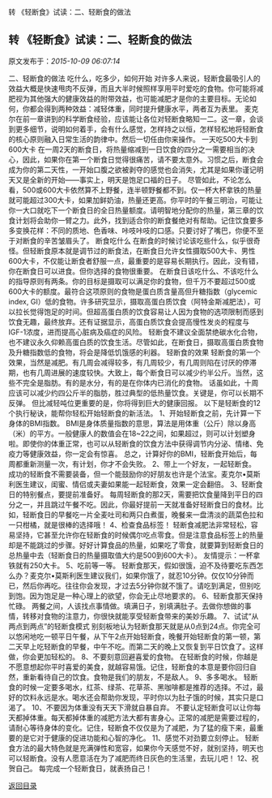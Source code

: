 转 《轻断食》试读：二、轻断食的做法
## 转 《轻断食》试读：二、轻断食的做法

 原文发布于：*2015-10-09 06:07:14*

二、轻断食的做法 吃什么，吃多少，如何开始
对许多人来说，轻断食最吸引人的效益大概是快速甩肉不反弹，而且大半时候照样享用平时爱吃的食物。你可能将减肥视为其他强大的健康效益的附带效益，也可能减肥才是你的主要目标。无论如何，你都会得到两种效益：减轻体重，同时提升健康水平，两者互为表里。
麦克尔在前一章讲到的科学断食经验，应该能让各位对轻断食略知一二。这一章，会谈到更多细节，说明如何着手，会有什么感觉，怎样持之以恒，怎样轻松地将轻断食的核心原则融入日常生活的韵律中。然后一切任由你来操作。
一天吃500大卡到600大卡
在一周2天的断食日，将热量缩减到一日饮食的四分之一需要相当的决心，因此，如果你在第一个断食日觉得很痛苦，请不要太意外。习惯之后，断食会成为你的第二天性，一开始口腹之欲被剥夺的感觉也会消失，尤其是如果你谨记明天又是全新的开始——事实上，明天是饱足口福的日子。
尽管如此，不论怎么看，500或600大卡依然算不上野餐，连半顿野餐都不到。仅一杯大杯拿铁的热量就可能超过300大卡，如果加鲜奶油，热量还更高。你平时的午餐三明治，可能让你一大口就吃下一个断食日的全日热量额度。请明智地分配你的热量，第三章的饮食计划将会助你一臂之力。此外，找到适合你的断食餐绝对有帮助。记住饮食要多多变换花样：不同的质地、色香味、咔吱咔吱的口感。只要讨好了嘴巴，你便不至于对断食的辛苦皱眉头了。
断食吃什么
在断食的时候讨论该吃些什么，似乎很奇怪。但轻断食原本就是调节过的断食法，在断食日允许女性摄取500大卡、男性600大卡，不仅能让断食者舒服一点，最重要的是容易长期执行。因此，没有错，你在断食日可以进食。但你选择的食物很重要。
在断食日该吃什么、不该吃什么的指导原则有两条。你的目标是摄取可以满足你的食物，但千万不要超过500或600大卡的额度。最符合这项原则的食物是蛋白质含量高但升糖指数（glycemic
index,
GI）低的食物。许多研究显示，摄取高蛋白质饮食（阿特金斯减肥法），可以拉长觉得饱足的时间。但超高蛋白质的饮食容易让人因为食物的选项限制而感到饮食无趣，最终放弃。还有证据显示，高蛋白质饮食会提高慢性发炎的程度与IGF-1浓度，进而提高心脏病及癌症的风险。
轻断食不建议全面禁绝碳水化合物，也不建议永久仰赖高蛋白质的饮食生活。尽管如此，在断食日，摄取高蛋白质食物及升糖指数低的食物，将会是降低饥饿感的利器。
轻断食的效果
轻断食的第一个效果，当然是减肥。有几周会减得较多，有几周较少，有几周则陷在讨厌的停滞期，也有几周进展的速度较快。大致上，每个断食日可以减少约半公斤。当然，这些不完全是脂肪。有的是水分，有的是在你体内已消化的食物。
话虽如此，十周应该可以减少约四公斤半的脂肪，胜过典型的低热量饮食。关键是，你可以长期不反弹。
但比减轻吨位更重要的是，你将得到巨大的健康回报。 以下是轻断食的12个执行秘诀，能帮你轻松开始轻断食的新活法。
1、开始轻断食之前，先计算一下身体的BMI指数。
BMI是身体质量指数的意思，算法是用体重（公斤）除以身高（米）的平方。一般健康人的数值会在18~22之间，如果超过，则可以计划塑身啦。即使你的体重正常，也可以从轻断食的饮食方法中获得调节内分泌、情绪、免疫力等健康效益，你一定会有惊喜。
总之，计算好你的BMI，轻断食开始后，每周都重新测量一次，有计划，你才不会失败。 2、带上一个好友，一起轻断食。
成功的轻断食不需要装备，但一个能鼓励你的好朋友也许是个法宝。麦克尔&bull;莫斯利医生建议，闺蜜、情侣或夫妻如果能一起轻断食，效果一定会翻倍。
3、轻断食日的特别餐点，要提前准备好。
每周轻断食的那2天，需要把饮食量降到平日的四分之一，并且跳过午餐不吃。因此，你最好提前一天就准备好轻断食日的食材。比如，轻断食日的早餐吃一片全麦吐司和两只白煮蛋，晚餐来一盘清淡的蔬菜色拉和一只柑橘，就是很棒的选择哦！
4、检查食品标签！
轻断食减肥法非常轻松，容易坚持，它甚至允许你在轻断食的时候偶尔吃点零食。但是注意食品标签上的热量却是不能跳过的步骤。好好计算食品的热量，如果吃了零食，就要算到轻断食日的总热量中去（轻断食日的热量摄取值大约是500到600大卡）。
友情提示：一杯拿铁就有250大卡。 5、吃前等一等。
轻断食那天，假如很饿，迫不及待要吃东西怎么办？麦克尔&bull;莫斯利医生建议我们，如果你饿了，就忍10分钟。仅仅10分钟而已，然后你再吃。往往你会发现，才过去5分钟你就不饿了。请吃到满足，但别吃到饱。因为饱足是一种心理上的欲望，你会无止尽地要求的。
6、轻断食那天保持忙碌。
两餐之间，人该找点事情做。填满日子，别填满肚子。去做你想做的事情，转移对食物的注意力，你很快就能享受轻断食带来的美妙乐趣。
7、试试“从两点到两点”的轻断食模式
别刻板地认为轻断食那天就是从0点到24点。你完全可以悠闲地吃一顿平日午餐，从下午2点开始轻断食，晚餐开始轻断食的第一顿，第二天早上吃轻断食的早餐，中午不吃。而第二天的晚上又恢复到平日饮食了。这样做，你会更加轻松的。
8、不要刻意回避喜爱的食物。
在轻断食的时候，你越是不愿意想起你平时喜爱的美食，就越容易饿。记住，轻断食的本意是要你回归自然，重新看待自己的饮食。食物是我们的朋友，不是敌人。
9、多多喝水。
轻断食的时候一定要多喝水，红茶、绿茶、花草茶、黑咖啡都是推荐的选择。不过，最好的饮料永远是水。喝水还会帮助你发现，平时你以为肚子饿的时候，其实只是口渴了。
10、不要因为体重没有天天下滑就自暴自弃。
不要认定轻断食可以让你每天都掉体重。每天都掉体重的减肥方法大都有害身心。正常的减肥是需要过程的，请耐心等待身体的变化。记住，轻断食不仅仅是为了减肥，为了猛的瘦下来，最重要的是它对于健康的促进功能和心智的净化。
11、感觉不对劲要立刻停止。
轻断食方法的最大特色就是充满弹性和宽容，如果你今天感觉不好，就别坚持，明天也可以轻断食。没有人愿意活在为了减肥而终日灰色的生活里，去玩儿吧！
12、祝贺自己。 每完成一个轻断食日，就表扬自己！

[返回目录](index.html)
